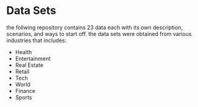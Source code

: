 # Data Sets

the follwing repository contains 23 data each with its own description, scenarios, and ways to start off. the data sets were obtained from various industries that includes:

-  Health
-  Entertainment
-  Real Estate
-  Retail
-  Tech
-  World 
-  Finance 
-  Sports
